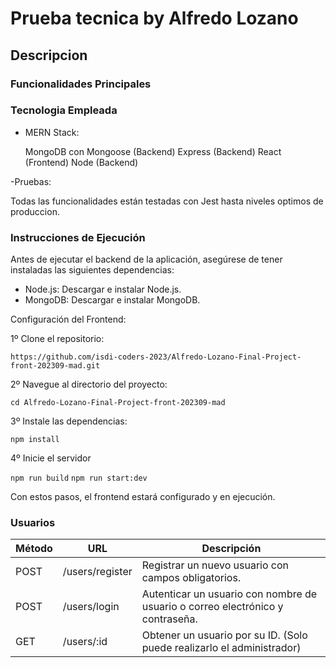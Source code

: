 # Prueba tecnica by Alfredo Lozano


## Descripcion


### Funcionalidades Principales

### Tecnologia Empleada

- MERN Stack:

  MongoDB con Mongoose (Backend)
  Express (Backend)
  React (Frontend)
  Node (Backend)

-Pruebas:

Todas las funcionalidades están testadas con Jest hasta niveles optimos de produccion.

### Instrucciones de Ejecución

Antes de ejecutar el backend de la aplicación, asegúrese de tener instaladas las siguientes dependencias:

- Node.js: Descargar e instalar Node.js.
- MongoDB: Descargar e instalar MongoDB.

Configuración del Frontend:

1º Clone el repositorio:

`https://github.com/isdi-coders-2023/Alfredo-Lozano-Final-Project-front-202309-mad.git`

2º Navegue al directorio del proyecto:

`cd Alfredo-Lozano-Final-Project-front-202309-mad`

3º Instale las dependencias:

`npm install`

4º Inicie el servidor

`npm run build`
`npm run start:dev`

Con estos pasos, el frontend estará configurado y en ejecución.

### Usuarios

| Método | URL             | Descripción                                                                    |
| ------ | --------------- | ------------------------------------------------------------------------------ |
| POST   | /users/register | Registrar un nuevo usuario con campos obligatorios.                            |
| POST   | /users/login    | Autenticar un usuario con nombre de usuario o correo electrónico y contraseña. |
| GET    | /users/:id      | Obtener un usuario por su ID. (Solo puede realizarlo el administrador)         |
